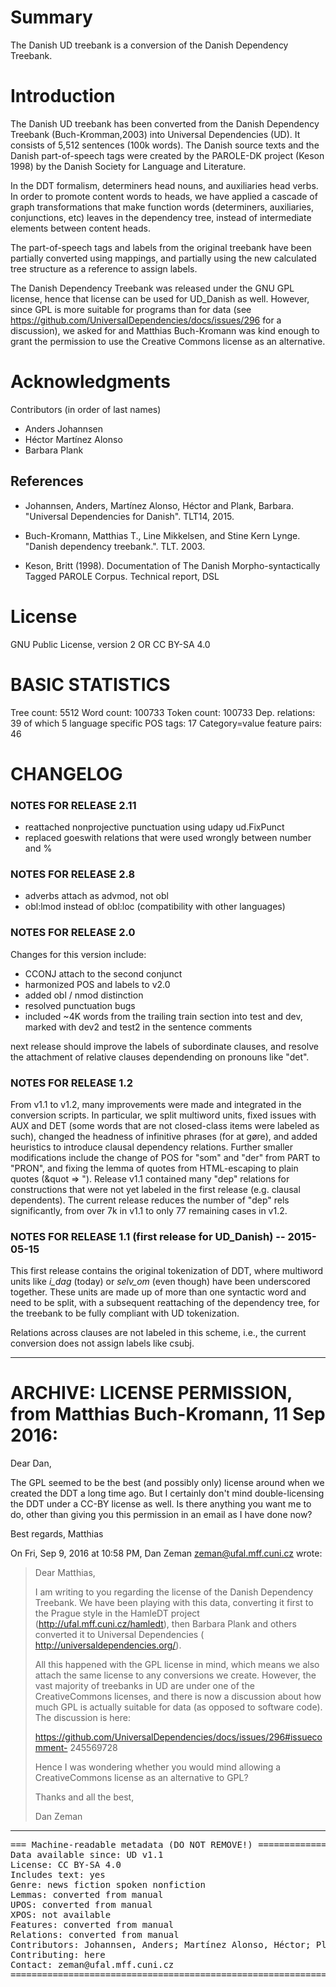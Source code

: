 # Summary

The Danish UD treebank is a conversion of the Danish Dependency Treebank.

# Introduction

The Danish UD treebank has been converted from the Danish
Dependency Treebank (Buch-Kromman,2003) into Universal Dependencies
(UD). It consists of 5,512 sentences (100k words). The Danish
source texts and the Danish part-of-speech tags were created by the PAROLE-DK
project (Keson 1998) by the Danish Society for Language and Literature.

In the DDT formalism, determiners head nouns, and auxiliaries head
verbs. In order to promote content words to heads, we have applied a
cascade of graph transformations that make function words (determiners,
auxiliaries, conjunctions, etc) leaves in the dependency tree, instead
of intermediate elements between content heads.

The part-of-speech tags and labels from the original treebank have been
partially converted using mappings, and partially using the new
calculated tree structure as a reference to assign labels.

The Danish Dependency Treebank was released under the GNU GPL license, hence that license
can be used for UD_Danish as well. However, since GPL is more suitable for programs than for
data (see https://github.com/UniversalDependencies/docs/issues/296 for a discussion), we asked
for and Matthias Buch-Kromann was kind enough to grant the permission to use the Creative Commons
license as an alternative.

# Acknowledgments

Contributors (in order of last names)

- Anders Johannsen
- Héctor Martínez Alonso
- Barbara Plank

## References

* Johannsen, Anders, Martínez Alonso, Héctor and Plank, Barbara.
  "Universal Dependencies for Danish". TLT14, 2015.

* Buch-Kromann, Matthias T., Line Mikkelsen, and Stine Kern Lynge.
  "Danish dependency treebank.". TLT. 2003.

* Keson, Britt (1998). Documentation of The Danish Morpho-syntactically Tagged PAROLE Corpus.
Technical report, DSL

# License

GNU Public License, version 2 OR
CC BY-SA 4.0

# BASIC STATISTICS

Tree count:  5512
Word count:  100733
Token count: 100733
Dep. relations: 39 of which 5 language specific
POS tags: 17
Category=value feature pairs: 46

# CHANGELOG

### NOTES FOR RELEASE 2.11

- reattached nonprojective punctuation using udapy ud.FixPunct
- replaced goeswith relations that were used wrongly between number and %

### NOTES FOR RELEASE 2.8
- adverbs attach as advmod, not obl
- obl:lmod instead of obl:loc (compatibility with other languages)

### NOTES FOR RELEASE 2.0
Changes for this version include:
- CCONJ attach to the second conjunct
- harmonized POS and labels to v2.0
- added obl / nmod distinction
- resolved punctuation bugs
- included ~4K words from the trailing train section into test and dev, marked with
  dev2 and test2 in the sentence comments

next release should improve the labels of subordinate clauses,
and resolve the attachment of relative clauses dependending
on pronouns like "det".

### NOTES FOR RELEASE 1.2

From v1.1 to v1.2, many improvements were made and integrated in the
conversion scripts. In particular, we split multiword units, fixed
issues with AUX and DET (some words that are not closed-class items
were labeled as such), changed the headness of infinitive phrases (for
at gøre), and added heuristics to introduce clausal dependency
relations. Further smaller modifications include the change of POS for
"som" and "der" from PART to "PRON", and fixing the lemma of quotes
from HTML-escaping to plain quotes (&quot => "). Release v1.1
contained many "dep" relations for constructions that were not yet
labeled in the first release (e.g. clausal dependents). The current
release reduces the number of "dep" rels significantly, from over 7k
in v1.1 to only 77 remaining cases in v1.2.

### NOTES FOR RELEASE 1.1 (first release for UD_Danish) -- 2015-05-15

This first release contains the original tokenization of DDT, where
multiword units like *i_dag* (today) or *selv_om* (even though) have
been underscored together. These units are made up of more than one
syntactic word and need to be split, with a subsequent reattaching of
the dependency tree, for the treebank to be fully compliant with UD
tokenization.

Relations across clauses are not labeled in this scheme, i.e., the
current conversion does not assign labels like csubj.



-------------------------------------------------------------------------------
# ARCHIVE: LICENSE PERMISSION, from Matthias Buch-Kromann, 11 Sep 2016:

Dear Dan,

The GPL seemed to be the best (and possibly only) license around when we
created the DDT a long time ago. But I certainly don't mind
double-licensing the DDT under a CC-BY license as well. Is there anything
you want me to do, other than giving you this permission in an email as I
have done now?

Best regards,
Matthias


On Fri, Sep 9, 2016 at 10:58 PM, Dan Zeman <zeman@ufal.mff.cuni.cz> wrote:

> Dear Matthias,
>
> I am writing to you regarding the license of the Danish Dependency
> Treebank. We have been playing with this data, converting it first to the
> Prague style in the HamleDT project (http://ufal.mff.cuni.cz/hamledt),
> then Barbara Plank and others converted it to Universal Dependencies (
> http://universaldependencies.org/).
>
> All this happened with the GPL license in mind, which means we also attach
> the same license to any conversions we create. However, the vast majority
> of treebanks in UD are under one of the CreativeCommons licenses, and there
> is now a discussion about how much GPL is actually suitable for data (as
> opposed to software code). The discussion is here:
>
> https://github.com/UniversalDependencies/docs/issues/296#issuecomment-
> 245569728
>
> Hence I was wondering whether you would mind allowing a CreativeCommons
> license as an alternative to GPL?
>
> Thanks and all the best,
>
> Dan Zeman
-------------------------------------------------------------------------------



<pre>
=== Machine-readable metadata (DO NOT REMOVE!) ================================
Data available since: UD v1.1
License: CC BY-SA 4.0
Includes text: yes
Genre: news fiction spoken nonfiction
Lemmas: converted from manual
UPOS: converted from manual
XPOS: not available
Features: converted from manual
Relations: converted from manual
Contributors: Johannsen, Anders; Martínez Alonso, Héctor; Plank, Barbara
Contributing: here
Contact: zeman@ufal.mff.cuni.cz
===============================================================================
</pre>
